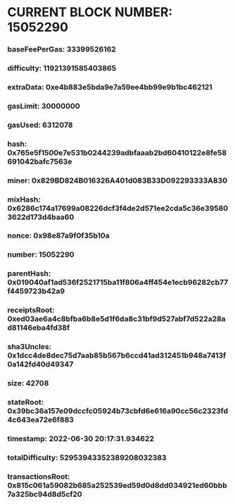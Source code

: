 # CURRENT BLOCK NUMBER: 15052290

### baseFeePerGas: 33399526162
### difficulty: 11921391585403865
### extraData: 0xe4b883e5bda9e7a59ee4bb99e9b1bc462121
### gasLimit: 30000000
### gasUsed: 6312078
### hash: 0x765e5f1500e7e531b0244239adbfaaab2bd60410122e8fe58691042bafc7563e
### miner: 0x829BD824B016326A401d083B33D092293333A830
### mixHash: 0x6286c174a17699a08226dcf3f4de2d571ee2cda5c36e395803622d173d4baa60
### nonce: 0x98e87a9f0f35b10a
### number: 15052290
### parentHash: 0x019040af1ad536f2521715ba11f806a4ff454e1ecb96282cb77f4459723b42a9
### receiptsRoot: 0xed03ae6a4c8bfba6b8e5d1f6da8c31bf9d527abf7d522a28ad81146eba4fd38f
### sha3Uncles: 0x1dcc4de8dec75d7aab85b567b6ccd41ad312451b948a7413f0a142fd40d49347
### size: 42708
### stateRoot: 0x39bc36a157e09dccfc05924b73cbfd6e616a90cc56c2323fd4c643ea72e6f883
### timestamp: 2022-06-30 20:17:31.934622
### totalDifficulty: 52953943352389208032383
### transactionsRoot: 0x815c061a59082b685a252539ed59d0d8dd034921ed60bbb7a325bc94d8d5cf20
